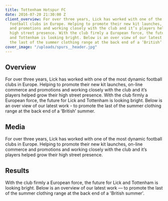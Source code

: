 ```yaml
---
title: Tottenham Hotspur FC
date: 2016-07-20 21:30:00 Z
client_overview: For over three years, Lick has worked with one of the most dynamic
  football clubs in Europe. Helping to promote their new kit launches, on-line commerce
  and promotions and working closely with the club and it’s players helped grow their
  high street presence. With the club firmly a European force, the future for Lick
  and Tottenham is looking bright. Below is an over view of our latest work - to promote
  the last of the summer clothing range at the back end of a ‘British’ summer.
cover_image: "/uploads/spurs__header.jpg"
---
```


## Overview
For over three years, Lick has worked with one of the most dynamic football clubs in Europe. Helping to promote their new kit launches, on-line commerce and promotions and working closely with the club and it’s players helped grow their high street presence. With the club firmly a European force, the future for Lick and Tottenham is looking bright. Below is an over view of our latest work - to promote the last of the summer clothing range at the back end of a ‘British’ summer.

## Media
For over three years, Lick has worked with one of the most dynamic football clubs in Europe. Helping to promote their new kit launches, on-line commerce and promotions and working closely with the club and it’s players helped grow their high street presence.

## Results
With the club firmly a European force, the future for Lick and Tottenham is looking bright. Below is an overview of our latest work — to promote the last of the summer clothing range at the back end of a 'British summer'.